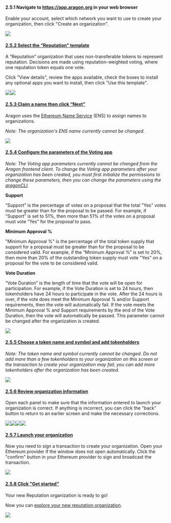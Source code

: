 <h4>2.5.1 Navigate to <a href="https://app.aragon.org">https://app.aragon.org</a> in your web browser</h4>
<p>
	 Enable your account, select which network you want to use to create your organization, then click "Create an organization".
</p>
<p>
	<img src="https://s3.amazonaws.com/helpscout.net/docs/assets/5c98a4fe0428633d2cf3fcf7/images/5d826d982c7d3a7e9ae152a1/file-sTnfeEGIqe.png">
</p>
<h4 id="select"><a href="#select">2.5.2 Select the “Reputation” template</a></h4>
<p>
	 A “Reputation” organization that uses non-transferable tokens to represent reputation. Decisions are made using reputation-weighted voting, where one reputation token equals one vote.
</p>
<p>
	 Click "View details", review the apps available, check the boxes to install any optional apps you want to install, then click "Use this template".
</p>
<p>
	<img src="https://s3.amazonaws.com/helpscout.net/docs/assets/5c98a4fe0428633d2cf3fcf7/images/5d826f0204286364bc8f463b/file-AgyjSpxvPa.png"><img src="https://s3.amazonaws.com/helpscout.net/docs/assets/5c98a4fe0428633d2cf3fcf7/images/5d8270a52c7d3a7e9ae152cc/file-S87GDeFw8Z.png">
</p>
<h4 id="claim"><a href="#claim">2.5.3 Claim a name then click “Next”</a></h4>
<p>
	 Aragon uses the 
	<a href="https://ens.domains/">Ethereum Name Service</a> (ENS) to assign names to organizations.
</p>
<p>
	<em>Note: The organization's ENS name currently cannot be changed.<br>
	</em>
</p>
<p>
	<img src="https://s3.amazonaws.com/helpscout.net/docs/assets/5c98a4fe0428633d2cf3fcf7/images/5d82707f04286364bc8f464b/file-BxAkkYMy8r.png">
</p>
<h4 id="set"><a href="#set">2.5.4 Configure the parameters of the Voting app</a></h4>
<p>
	<em>Note: </em><em>The Voting app parameters currently cannot be changed from the Aragon frontend client. To change the Voting app parameters after your organization has been created, you must first initialize the permissions to change these parameters, then you can change the parameters using the <a href="https://hack.aragon.org/docs/cli-intro.html">aragonCLI</a>.</em>
</p>
<p>
	<strong>Support</strong>
</p>
<p>
	 “Support” is the percentage of votes on a proposal that the total "Yes" votes must be greater than for the proposal to be passed. For example, if “Support” is set to 51%, then more than 51% of the votes on a proposal must vote “Yes” for the proposal to pass.
</p>
<p>
	<strong>Minimum Approval %<br>
	</strong>
</p>
<p>
	 "Minimum Approval %" is the percentage of the total token supply that support for a proposal must be greater than for the proposal to be considered valid. For example, if the “Minimum Approval %” is set to 20%, then more than 20% of the outstanding token supply must vote "Yes" on a proposal for the vote to be considered valid.
</p>
<p>
	<strong>Vote Duration</strong>
</p>
<p>
	 “Vote Duration” is the length of time that the vote will be open for participation. For example, if the Vote Duration is set to 24 hours, then tokenholders have 24 hours to participate in the vote. After the 24 hours is over, if the vote does meet the Minimum Approval % and/or Support requirements, then the vote will automatically fail. If the vote meets the Minimum Approval % and Support requirements by the end of the Vote Duration, then the vote will automatically be passed. This parameter cannot be changed after the organization is created.
</p>
<p>
	<img src="https://s3.amazonaws.com/helpscout.net/docs/assets/5c98a4fe0428633d2cf3fcf7/images/5d82756404286364bc8f467b/file-4eq8iDevcC.png">
</p>
<h4 id="choose"><a href="#choose">2.5.5 Choose a token name and symbol and add tokenholders</a></h4>
<p>
	<em>Note: The token name and symbol currently cannot be changed. Do not add more than a few tokenholders to your organization on this screen or the transaction to create your organization may fail; you can add more tokenholders after the organization has been created.<br>
	</em>
</p>
<p>
	<img src="https://s3.amazonaws.com/helpscout.net/docs/assets/5c98a4fe0428633d2cf3fcf7/images/5d8276df2c7d3a7e9ae1530c/file-XrrkJVkBPW.png">
</p>
<h4 id="review"><a href="#review">2.5.6 Review organization information</a></h4>
<p>
	 Open each panel to make sure that the information entered to launch your organization is correct. If anything is incorrect, you can click the "back" button to return to an earlier screen and make the necessary corrections.
</p>
<p>
	<img src="https://s3.amazonaws.com/helpscout.net/docs/assets/5c98a4fe0428633d2cf3fcf7/images/5d82783404286364bc8f469b/file-2gWKfSnRrh.png"><img src="https://s3.amazonaws.com/helpscout.net/docs/assets/5c98a4fe0428633d2cf3fcf7/images/5d82783c04286364bc8f469c/file-IEOzSaKD4d.png"><img src="https://s3.amazonaws.com/helpscout.net/docs/assets/5c98a4fe0428633d2cf3fcf7/images/5d82784304286364bc8f469d/file-5NoBZmLf5p.png"><img src="https://s3.amazonaws.com/helpscout.net/docs/assets/5c98a4fe0428633d2cf3fcf7/images/5d82784c04286364bc8f469e/file-lVOkTuwMej.png">
</p>
<h4 id="launch"><a href="#launch">2.5.7 Launch your organization</a></h4>
<p>
	 Now you need to sign a transaction to create your organization. Open your Ethereum provider if the window does not open automatically. Click the "confirm" button in your Ethereum provider to sign and broadcast the transaction.
</p>
<p>
	<img src="https://s3.amazonaws.com/helpscout.net/docs/assets/5c98a4fe0428633d2cf3fcf7/images/5d8278ca04286364bc8f46a8/file-6TVWa1EJXO.png">
</p>
<h4 id="started"><a href="#started">2.5.8 Click "Get started"</a></h4>
<p>
	 Your new Reputation organization is ready to go!
</p>
<p>
	Now you can 
	<a href="https://help.aragon.org/article/33-explore-the-reputation-organization" target="_blank">explore your new reputation organization</a>.
</p>
<p>
	<img src="https://s3.amazonaws.com/helpscout.net/docs/assets/5c98a4fe0428633d2cf3fcf7/images/5d82792304286364bc8f46b2/file-hFeIf8cLA5.png">
</p>
